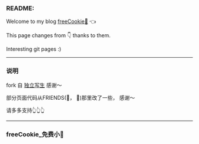 ### README:

Welcome to my blog [freeCookie🍪](https://yijiajin.github.io) 👈 

This page changes from 👇 thanks to them. 

Interesting git pages :)

----------

### 说明

fork 自 [独立写生](http://www.cnfeat.com/blog/) 感谢～

部分页面代码从FRIENDS(🐰， 🍉)那里改了一些， 感谢～

请多多支持👆👆👆

-------------------

### freeCookie_免费小🍪







